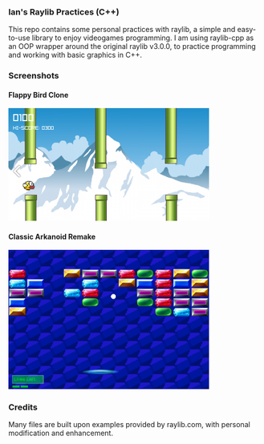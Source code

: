 ### Ian's Raylib Practices (C++)

This repo contains some personal practices with raylib, a simple and
easy-to-use library to enjoy videogames programming. I am using
raylib-cpp as an OOP wrapper around the original raylib v3.0.0, to
practice programming and working with basic graphics in C++.

### Screenshots

#### Flappy Bird Clone

<img src="./screenshots/flappy_bird.png" width="400"/>

#### Classic Arkanoid Remake

<img src="./screenshots/arkanoid_gameplay.png" width="400"/>

<!-- ![alt text](./screenshots/arkanoid_gameplay.png) -->

### Credits

Many files are built upon examples provided by raylib.com, with
personal modification and enhancement.
